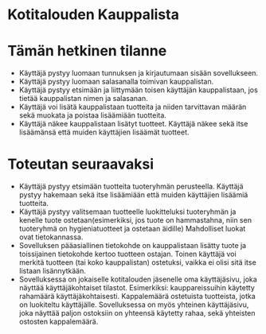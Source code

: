 # Kotitalouden Kauppalista

# Tämän hetkinen tilanne
*  Käyttäjä pystyy luomaan tunnuksen ja kirjautumaan sisään sovellukseen.
*  Käyttäjä pystyy luomaan salasanalla toimivan kauppalistan.
*  Käyttäjä pystyy etsimään ja liittymään toisen käyttäjän kauppalistaan, jos tietää kauppalistan nimen ja salasanan.
*  Käyttäjä voi lisätä kauppalistaan tuotteita ja niiden tarvittavan määrän sekä muokata ja poistaa lisäämiään tuotteita.
*  Käyttäjä näkee kauppalistaan lisätyt tuotteet. Käyttäjä näkee sekä itse lisäämänsä että muiden käyttäjien lisäämät tuotteet.

# Toteutan seuraavaksi
*  Käyttäjä pystyy etsimään tuotteita tuoteryhmän perusteella. Käyttäjä pystyy hakemaan sekä itse lisäämiään että muiden käyttäjien lisäämiä tuotteita.
*  Käyttäjä pystyy valitsemaan tuotteelle luokitteluksi tuoteryhmän ja kenelle tuote ostetaan(esimerkiksi, jos tuote on hammastahna, niin sen tuoteryhmä on hygieniatuotteet ja ostetaan äidille) Mahdolliset luokat ovat tietokannassa.
*  Sovelluksen pääasiallinen tietokohde on kauppalistaan lisätty tuote ja toissijainen tietokohde kertoo tuotteen ostajan. Toinen käyttäjä voi merkitä tuotteen (tai koko kauppalistan) ostetuksi, vaikka ei olisi sitä itse listaan lisännytkään.
*  Sovelluksessa on jokaiselle kotitalouden jäsenelle oma käyttäjäsivu, joka näyttää käyttäjäkohtaiset tilastot. Esimerkiksi: kauppareissuihin käytetty rahamäärä käyttäjäkohtaisesti. Kappalemäärä ostetuista tuotteista, jotka on luokiteltu käyttäjälle. Sovelluksessa on myös yhteinen käyttäjäsivu, joka näyttää paljon ostoksiin on yhteensä käytetty rahaa, sekä yhteisten ostosten kappalemäärä.
